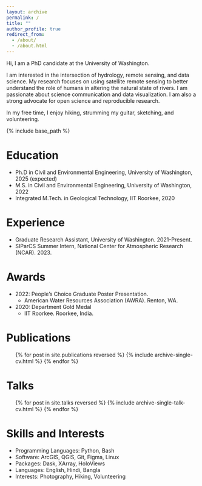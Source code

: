 ```yaml
---
layout: archive
permalink: /
title: ""
author_profile: true
redirect_from: 
  - /about/
  - /about.html
---
```


Hi, I am a PhD candidate at the University of Washington.

I am interested in the intersection of hydrology, remote sensing, and data science. My research focuses on using satellite remote sensing to better understand the role of humans in altering the natural state of rivers.
I am passionate about science communication and data visualization.
I am also a strong advocate for open science and reproducible research.

In my free time, I enjoy hiking, strumming my guitar, sketching, and volunteering.

{% include base_path %}

Education
======
* Ph.D in Civil and Environmental Engineering, University of Washington, 2025 (expected)
* M.S. in Civil and Environmental Engineering, University of Washington, 2022
* Integrated M.Tech. in Geological Technology, IIT Roorkee, 2020

Experience
======
* Graduate Research Assistant, University of Washington. 2021-Present.
* SIParCS Summer Intern, National Center for Atmospheric Research (NCAR). 2023.

Awards
======
* 2022: People’s Choice Graduate Poster Presentation. 
  * American Water Resources Association (AWRA). Renton, WA.
* 2020: Department Gold Medal
  * IIT Roorkee. Roorkee, India.

Publications
======
  <ul>{% for post in site.publications reversed %}
    {% include archive-single-cv.html %}
  {% endfor %}</ul>
  
Talks
======
  <ul>{% for post in site.talks reversed %}
    {% include archive-single-talk-cv.html  %}
  {% endfor %}</ul>

Skills and Interests
======
* Programming Languages: Python, Bash
* Software: ArcGIS, QGIS, Git, Figma, Linux
* Packages: Dask, XArray, HoloViews
* Languages: English, Hindi, Bangla
* Interests: Photography, Hiking, Volunteering